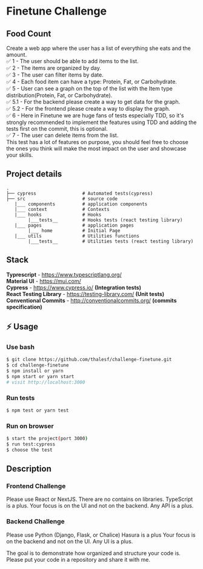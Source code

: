# Finetune Challenge

## Food Count

Create a web app where the user has a list of everything she eats and the amount. <br />
:white_check_mark: 1 - The user should be able to add items to the list.<br />
:white_check_mark: 2 - The items are organized by day.<br />
:white_check_mark: 3 - The user can filter items by date.<br />
:white_check_mark: 4 - Each food item can have a type: Protein, Fat, or Carbohydrate.<br />
:white_check_mark: 5 - User can see a graph on the top of the list with the Item type distribution(Protein, Fat, or Carbohydrate).<br />
:white_check_mark: 5.1 - For the backend please create a way to get data for the graph.<br />
:white_check_mark: 5.2 - For the frontend please create a way to display the graph.<br />
:white_check_mark: 6 - Here in Finetune we are huge fans of tests especially TDD, so it's strongly recommended to implement the features using TDD and adding the tests first on the commit, this is optional.<br />
:white_check_mark: 7 - The user can delete items from the list.<br />
This test has a lot of features on purpose, you should feel free to choose the ones you think will make the most impact on the user and showcase your skills.<br />

## Project details

    .
    ├── cypress                 # Automated tests(cypress)
    ├── src                     # source code
       |___ components          # application components
       |___ context             # Contexts 
       |___ hooks               # Hooks
            |___tests__         # Hooks tests (react testing library)
       |___ pages               # application pages
            |___ home           # Initial Page
       |___ utils               # Utilities functions
            |___tests__         # Utilities tests (react testing library)

## Stack

**Typrescript** - https://www.typescriptlang.org/ <br />
**Material UI** - https://mui.com/ <br />
**Cypress** - https://www.cypress.io/ **(Integration tests)** <br />
**React Testing Library** - https://testing-library.com/ **(Unit tests)** <br />
**Conventional Commits** - http://conventionalcommits.org/ **(commits specification)**<br />

## :zap: Usage

### Use bash

```bash
$ git clone https://github.com/thalesf/challenge-finetune.git
$ cd challenge-finetune
$ npm install or yarn
$ npm start or yarn start
# visit http://localhost:3000
```

### Run tests
```bash
$ npm test or yarn test
```
### Run on browser
```bash
$ start the project(port 3000)
$ run test:cypress
$ choose the test
```

## Description

### Frontend Challenge
Please use React or NextJS.
There are no contains on libraries.
TypeScript is a plus.
Your focus is on the UI and not on the backend.
Any API is a plus.

### Backend Challenge
Please use Python (Django, Flask, or Chalice)
Hasura is a plus
Your focus is on the backend and not on the UI.
Any UI is a plus.


The goal is to demonstrate how organized and structure your code is.
Please put your code in a repository and share it with me.
